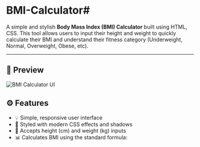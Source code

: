 # BMI-Calculator#

A simple and stylish **Body Mass Index (BMI) Calculator** built using HTML, CSS. This tool allows users to input their height and weight to quickly calculate their BMI and understand their fitness category (Underweight, Normal, Overweight, Obese, etc).

---

## 📸 Preview

![BMI Calculator UI]([./path-to-your-image.png](https://github.com/005kaushikmishra/BMI-Calculator/blob/f541a8dd2700ba07a55d4ea20af9a355104265a4/Jeera1.JPG))





## ⚙️ Features

- 💡 Simple, responsive user interface
- 🎨 Styled with modern CSS effects and shadows
- 📏 Accepts height (cm) and weight (kg) inputs
- 📊 Calculates BMI using the standard formula:
